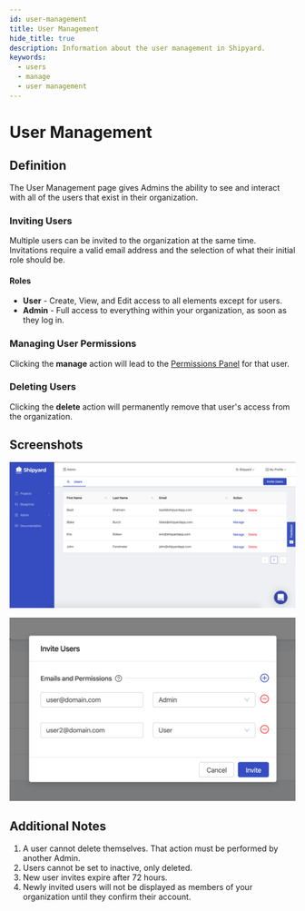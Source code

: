 ```yaml
---
id: user-management
title: User Management
hide_title: true
description: Information about the user management in Shipyard.
keywords:
  - users
  - manage
  - user management
---
```


# User Management

## Definition

The User Management page gives Admins the ability to see and interact with all of the users that exist in their organization.

### Inviting Users

Multiple users can be invited to the organization at the same time. Invitations require a valid email address and the selection of what their initial role should be.

#### Roles

- **User** - Create, View, and Edit access to all elements except for users.
- **Admin** - Full access to everything within your organization, as soon as they log in.

### Managing User Permissions

Clicking the **manage** action will lead to the [Permissions Panel](user-permissions.md) for that user.

### Deleting Users

Clicking the **delete** action will permanently remove that user's access from the organization.

## Screenshots

![View all users in the organization.](../../.gitbook/assets/image_74.png)

![Invite new users to your organization.](../../.gitbook/assets/image_34.png)

## Additional Notes

1. A user cannot delete themselves. That action must be performed by another Admin.
2. Users cannot be set to inactive, only deleted.
3. New user invites expire after 72 hours.
4. Newly invited users will not be displayed as members of your organization until they confirm their account.
